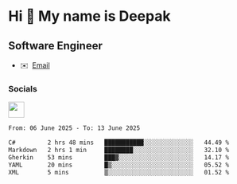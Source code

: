 Hi 👋 My name is Deepak
=======================

Software Engineer
-----------------
* ✉️  [Email](mailto:kumar.neu19@gmail.com)


### Socials

<p align="left"><a href="https://www.linkedin.com/in/deepak94kumar" target="_blank" rel="noreferrer"><img src="https://raw.githubusercontent.com/danielcranney/readme-generator/main/public/icons/socials/linkedin.svg" width="32" height="32" /></a></p>

<!--START_SECTION:waka-->

```txt
From: 06 June 2025 - To: 13 June 2025

C#         2 hrs 48 mins   ███████████░░░░░░░░░░░░░░   44.49 %
Markdown   2 hrs 1 min     ████████░░░░░░░░░░░░░░░░░   32.10 %
Gherkin    53 mins         ███▓░░░░░░░░░░░░░░░░░░░░░   14.17 %
YAML       20 mins         █▒░░░░░░░░░░░░░░░░░░░░░░░   05.52 %
XML        5 mins          ▒░░░░░░░░░░░░░░░░░░░░░░░░   01.52 %
```

<!--END_SECTION:waka-->

